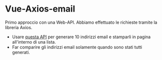 # Vue-Axios-email

Primo approccio con una Web-API. Abbiamo effettuato le richieste tramite la libreria Axios.

-   Usare [questa API](https://flynn.boolean.careers/exercises/api/random/mail) per generare 10 indirizzi email e stamparli in pagina all'interno di una lista.
-   Far comparire gli indirizzi email solamente quando sono stati tutti generati.
